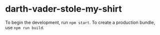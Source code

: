 # darth-vader-stole-my-shirt


To begin the development, run `npm start`.
To create a production bundle, use `npm run build`.
